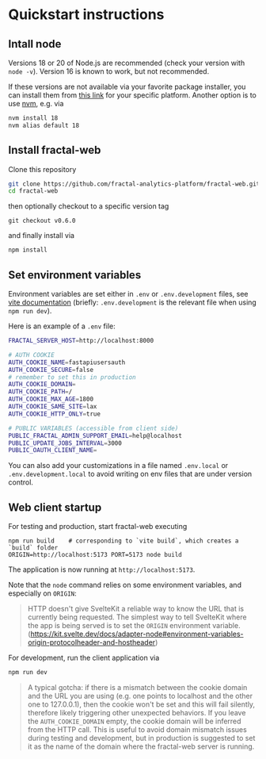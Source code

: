 # Quickstart instructions

## Intall node

Versions 18 or 20 of Node.js are recommended (check your version with `node
-v`). Version 16 is known to work, but not recommended.

If these versions are not available via your favorite package installer, you
can install them from [this link](https://nodejs.org/en/download) for your
specific platform. Another option is to use
[nvm](https://github.com/nvm-sh/nvm), e.g. via
```bash
nvm install 18
nvm alias default 18
```

## Install fractal-web

Clone this repository
```bash
git clone https://github.com/fractal-analytics-platform/fractal-web.git
cd fractal-web
```
then optionally checkout to a specific version tag
```
git checkout v0.6.0
```
and finally install via
```bash
npm install
```

## Set environment variables

Environment variables are set either in `.env` or `.env.development` files, see
[vite documentation](https://vitejs.dev/guide/env-and-mode.html#env-files)
(briefly: `.env.development` is the relevant file when using `npm run dev`).

Here is an example of a `.env` file:
```bash
FRACTAL_SERVER_HOST=http://localhost:8000

# AUTH COOKIE
AUTH_COOKIE_NAME=fastapiusersauth
AUTH_COOKIE_SECURE=false
# remember to set this in production
AUTH_COOKIE_DOMAIN=
AUTH_COOKIE_PATH=/
AUTH_COOKIE_MAX_AGE=1800
AUTH_COOKIE_SAME_SITE=lax
AUTH_COOKIE_HTTP_ONLY=true

# PUBLIC VARIABLES (accessible from client side)
PUBLIC_FRACTAL_ADMIN_SUPPORT_EMAIL=help@localhost
PUBLIC_UPDATE_JOBS_INTERVAL=3000
PUBLIC_OAUTH_CLIENT_NAME=
```

You can also add your customizations in a file named `.env.local` or `.env.development.local` to avoid writing on env files that are under version control.

## Web client startup

For testing and production, start fractal-web executing
```
npm run build    # corresponding to `vite build`, which creates a `build` folder
ORIGIN=http://localhost:5173 PORT=5173 node build
```

The application is now running at `http://localhost:5173`.

Note that the `node` command relies on some environment variables, and
especially on `ORIGIN`:
> HTTP doesn't give SvelteKit a reliable way to know the URL that is currently
> being requested. The simplest way to tell SvelteKit where the app is being
> served is to set the `ORIGIN` environment variable.
> (https://kit.svelte.dev/docs/adapter-node#environment-variables-origin-protocolheader-and-hostheader)

For development, run the client application via
```bash
npm run dev
```

> A typical gotcha: if there is a mismatch between the cookie domain and the
> URL you are using (e.g. one points to localhost and the other one to
> 127.0.0.1), then the cookie won't be set and this will fail silently,
> therefore likely triggering other unexpected behaviors.
> If you leave the `AUTH_COOKIE_DOMAIN` empty, the cookie domain will be
> inferred from the HTTP call. This is useful to avoid domain mismatch issues
> during testing and development, but in production is suggested to set it as
> the name of the domain where the fractal-web server is running.
